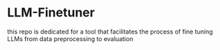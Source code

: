 # LLM-Finetuner
this repo is dedicated for a tool that facilitates the process of fine tuning LLMs from data preprocessing to evaluation
